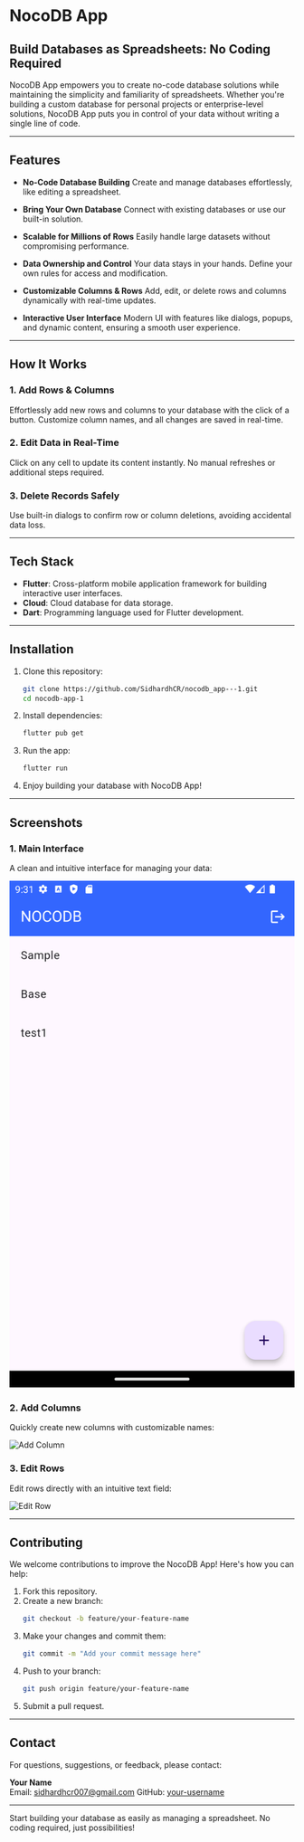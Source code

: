 # NocoDB App

## Build Databases as Spreadsheets: No Coding Required

NocoDB App empowers you to create no-code database solutions while maintaining the simplicity and familiarity of spreadsheets. Whether you're building a custom database for personal projects or enterprise-level solutions, NocoDB App puts you in control of your data without writing a single line of code.

---

## Features

- **No-Code Database Building**
  Create and manage databases effortlessly, like editing a spreadsheet.

- **Bring Your Own Database**
  Connect with existing databases or use our built-in solution.

- **Scalable for Millions of Rows**
  Easily handle large datasets without compromising performance.

- **Data Ownership and Control**
  Your data stays in your hands. Define your own rules for access and modification.

- **Customizable Columns & Rows**
  Add, edit, or delete rows and columns dynamically with real-time updates.

- **Interactive User Interface**
  Modern UI with features like dialogs, popups, and dynamic content, ensuring a smooth user experience.

---

## How It Works

### 1. Add Rows & Columns
Effortlessly add new rows and columns to your database with the click of a button. Customize column names, and all changes are saved in real-time.

### 2. Edit Data in Real-Time
Click on any cell to update its content instantly. No manual refreshes or additional steps required.

### 3. Delete Records Safely
Use built-in dialogs to confirm row or column deletions, avoiding accidental data loss.

---

## Tech Stack

- **Flutter**: Cross-platform mobile application framework for building interactive user interfaces.
- **Cloud**: Cloud database for data storage.
- **Dart**: Programming language used for Flutter development.

---

## Installation

1. Clone this repository:
   ```bash
   git clone https://github.com/SidhardhCR/nocodb_app---1.git
   cd nocodb-app-1
   ```

2. Install dependencies:
   ```bash
   flutter pub get
   ```

3. Run the app:
   ```bash
   flutter run
   ```

4. Enjoy building your database with NocoDB App!

---

## Screenshots

### 1. Main Interface
A clean and intuitive interface for managing your data:

![Main Interface](screenshots/main_interface.png)

### 2. Add Columns
Quickly create new columns with customizable names:

![Add Column](screenshots/add_column.png)

### 3. Edit Rows
Edit rows directly with an intuitive text field:

![Edit Row](screenshots/edit_row.png)

---

## Contributing

We welcome contributions to improve the NocoDB App! Here's how you can help:

1. Fork this repository.
2. Create a new branch:
   ```bash
   git checkout -b feature/your-feature-name
   ```
3. Make your changes and commit them:
   ```bash
   git commit -m "Add your commit message here"
   ```
4. Push to your branch:
   ```bash
   git push origin feature/your-feature-name
   ```
5. Submit a pull request.

---

## Contact

For questions, suggestions, or feedback, please contact:

**Your Name**  
Email: sidhardhcr007@gmail.com 
GitHub: [your-username](https://github.com/SidhardhCR)

---

Start building your database as easily as managing a spreadsheet. No coding required, just possibilities!


